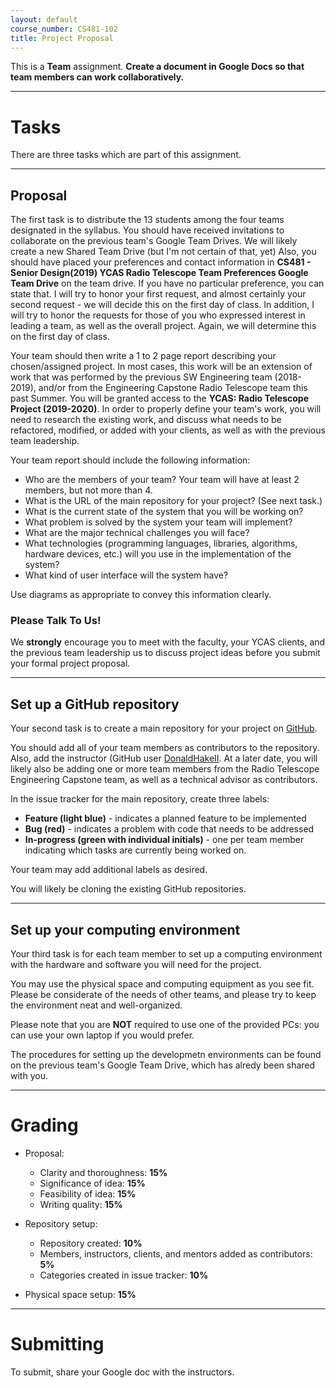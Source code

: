 ```yaml
---
layout: default
course_number: CS481-102
title: Project Proposal
---
```


This is a **Team** assignment. **Create a document in Google Docs so that team members can work collaboratively.**

--- --- --- --- --- --- --- --- --- --- --- --- --- --- --- --- --- --- --- --- --- --- --- ---



# Tasks

There are three tasks which are part of this assignment.

--- --- --- --- --- --- --- --- --- --- --- --- --- --- --- --- --- --- --- --- --- --- --- ---



## Proposal

The first task is to distribute the 13 students among the four teams designated in the syllabus.  You should have received invitations to collaborate on the previous team's Google Team Drives.  We will likely create a new Shared Team Drive (but I'm not certain of that, yet)  Also, you should have placed your preferences and contact information in **CS481 - Senior Design(2019) YCAS Radio Telescope Team Preferences Google Team Drive** on the team drive.  If you have no particular preference, you can state that.  I will try to honor your first request, and almost certainly your second request - we will decide this on the first day of class.  In addition, I will try to honor the requests for those of you who expressed interest in leading a team, as well as the overall project.  Again, we will determine this on the first day of class.

Your team should then write a 1 to 2 page report describing your chosen/assigned project.  In most cases, this work will be an extension of work that was performed by the previous SW Engineering team (2018-2019), and/or from the Engineering Capstone Radio Telescope team this past Summer.  You will be granted access to the **YCAS: Radio Telescope Project (2019-2020)**.  In order to properly define your team's work, you will need to research the existing work, and discuss what needs to be refactored, modified, or added with your clients, as well as with the previous team leadership.

  Your team report should include the following information:

-   Who are the members of your team? Your team will have at least 2 members, but not more than 4.
-   What is the URL of the main repository for your project?  (See next task.)
-   What is the current state of the system that you will be working on?
-   What problem is solved by the system your team will implement?
-   What are the major technical challenges you will face?
-   What technologies (programming languages, libraries, algorithms, hardware devices, etc.) will you use in the implementation of the system?
-   What kind of user interface will the system have?

Use diagrams as appropriate to convey this information clearly.

### Please Talk To Us!

We **strongly** encourage you to meet with the faculty, your YCAS clients, and the previous team leadership us to discuss project ideas before you submit your formal project proposal.

--- --- --- --- --- --- --- --- --- --- --- --- --- --- --- --- --- --- --- --- --- --- --- ---



## Set up a GitHub repository

Your second task is to create a main repository for your project on [GitHub](https://github.com).

You should add all of your team members as contributors to the repository.  Also, add the instructor (GitHub user [DonaldHakeII](https://github.com/DonaldHakeII).  At a later date, you will likely also be adding one or more team members from the Radio Telescope Engineering Capstone team, as well as a technical advisor as contributors.

In the issue tracker for the main repository, create three labels:

-   **Feature (light blue)** - indicates a planned feature to be implemented
-   **Bug (red)** - indicates a problem with code that needs to be addressed
-   **In-progress (green with individual initials)** - one per team member indicating which tasks are currently being worked on.

Your team may add additional labels as desired.

You will likely be cloning the existing GitHub repositories.

--- --- --- --- --- --- --- --- --- --- --- --- --- --- --- --- --- --- --- --- --- --- --- ---


## Set up your computing environment

Your third task is for each team member to set up a computing environment with the hardware and software you will need for the project.

You may use the physical space and computing equipment as you see fit.  Please be considerate of the needs of other teams, and please try to keep the environment neat and well-organized.

Please note that you are **NOT** required to use one of the provided PCs: you can use your own laptop if you would prefer.

The procedures for setting up the developmetn environments can be found on the previous team's Google Team Drive, which has alredy been shared with you.

--- --- --- --- --- --- --- --- --- --- --- --- --- --- --- --- --- --- --- --- --- --- --- ---



# Grading

* Proposal:

  - Clarity and thoroughness: **15%**
  - Significance of idea: **15%**
  - Feasibility of idea: **15%**
  - Writing quality: **15%**

* Repository setup:

  - Repository created: **10%**
  - Members, instructors, clients, and mentors added as contributors: **5%**
  - Categories created in issue tracker: **10%**

* Physical space setup: **15%**

--- --- --- --- --- --- --- --- --- --- --- --- --- --- --- --- --- --- --- --- --- --- --- ---



# Submitting

To submit, share your Google doc with the instructors.

